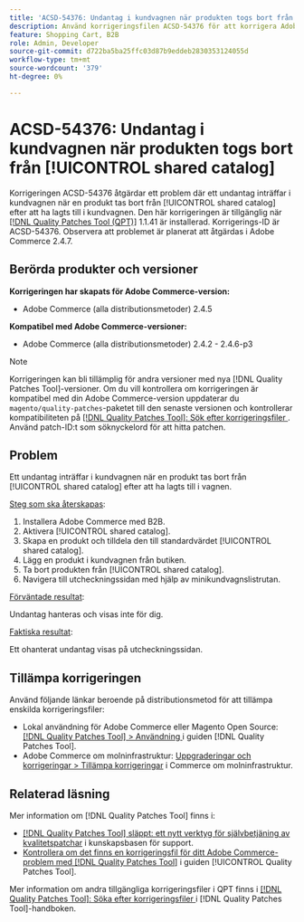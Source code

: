 ```yaml
---
title: 'ACSD-54376: Undantag i kundvagnen när produkten togs bort från [!UICONTROL shared catalog]'
description: Använd korrigeringsfilen ACSD-54376 för att korrigera Adobe Commerce-problemet där ett undantag inträffar i kundvagnen när en produkt tas bort från [!UICONTROL shared catalog] efter att ha lagts till i kundvagnen.
feature: Shopping Cart, B2B
role: Admin, Developer
source-git-commit: d722ba5ba25ffc03d87b9eddeb2830353124055d
workflow-type: tm+mt
source-wordcount: '379'
ht-degree: 0%

---
```


# ACSD-54376: Undantag i kundvagnen när produkten togs bort från [!UICONTROL shared catalog]

Korrigeringen ACSD-54376 åtgärdar ett problem där ett undantag inträffar i kundvagnen när en produkt tas bort från [!UICONTROL shared catalog] efter att ha lagts till i kundvagnen. Den här korrigeringen är tillgänglig när [[!DNL Quality Patches Tool (QPT)]](https://experienceleague.adobe.com/en/docs/commerce-knowledge-base/kb/announcements/commerce-announcements/magento-quality-patches-released-new-tool-to-self-serve-quality-patches) 1.1.41 är installerad. Korrigerings-ID är ACSD-54376. Observera att problemet är planerat att åtgärdas i Adobe Commerce 2.4.7.

## Berörda produkter och versioner

**Korrigeringen har skapats för Adobe Commerce-version:**

* Adobe Commerce (alla distributionsmetoder) 2.4.5

**Kompatibel med Adobe Commerce-versioner:**

* Adobe Commerce (alla distributionsmetoder) 2.4.2 - 2.4.6-p3

>[!NOTE]
>
>Korrigeringen kan bli tillämplig för andra versioner med nya [!DNL Quality Patches Tool]-versioner. Om du vill kontrollera om korrigeringen är kompatibel med din Adobe Commerce-version uppdaterar du `magento/quality-patches`-paketet till den senaste versionen och kontrollerar kompatibiliteten på [[!DNL Quality Patches Tool]: Sök efter korrigeringsfiler ](https://experienceleague.adobe.com/tools/commerce-quality-patches/index.html). Använd patch-ID:t som söknyckelord för att hitta patchen.

## Problem

Ett undantag inträffar i kundvagnen när en produkt tas bort från [!UICONTROL shared catalog] efter att ha lagts till i vagnen.

<u>Steg som ska återskapas</u>:

1. Installera Adobe Commerce med B2B.
1. Aktivera [!UICONTROL shared catalog].
1. Skapa en produkt och tilldela den till standardvärdet [!UICONTROL shared catalog].
1. Lägg en produkt i kundvagnen från butiken.
1. Ta bort produkten från [!UICONTROL shared catalog].
1. Navigera till utcheckningssidan med hjälp av minikundvagnslistrutan.

<u>Förväntade resultat</u>:

Undantag hanteras och visas inte för dig.

<u>Faktiska resultat</u>:

Ett ohanterat undantag visas på utcheckningssidan.

## Tillämpa korrigeringen

Använd följande länkar beroende på distributionsmetod för att tillämpa enskilda korrigeringsfiler:

* Lokal användning för Adobe Commerce eller Magento Open Source: [[!DNL Quality Patches Tool] > Användning ](https://experienceleague.adobe.com/docs/commerce-operations/tools/quality-patches-tool/usage.html) i guiden [!DNL Quality Patches Tool].
* Adobe Commerce om molninfrastruktur: [Uppgraderingar och korrigeringar > Tillämpa korrigeringar](https://experienceleague.adobe.com/docs/commerce-cloud-service/user-guide/develop/upgrade/apply-patches.html) i Commerce om molninfrastruktur.

## Relaterad läsning

Mer information om [!DNL Quality Patches Tool] finns i:

* [[!DNL Quality Patches Tool] släppt: ett nytt verktyg för självbetjäning av kvalitetspatchar](https://experienceleague.adobe.com/en/docs/commerce-knowledge-base/kb/announcements/commerce-announcements/magento-quality-patches-released-new-tool-to-self-serve-quality-patches) i kunskapsbasen för support.
* [Kontrollera om det finns en korrigeringsfil för ditt Adobe Commerce-problem med  [!DNL Quality Patches Tool]](/help/tools/quality-patches-tool/patches-available-in-qpt/check-patch-for-magento-issue-with-magento-quality-patches.md) i guiden [!UICONTROL Quality Patches Tool].


Mer information om andra tillgängliga korrigeringsfiler i QPT finns i [[!DNL Quality Patches Tool]: Söka efter korrigeringsfiler ](https://experienceleague.adobe.com/tools/commerce-quality-patches/index.html) i [!DNL Quality Patches Tool]-handboken.
